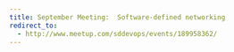 ```yaml
---
title: September Meeting:  Software-defined networking
redirect_to:
  - http://www.meetup.com/sddevops/events/189958362/
---
```

